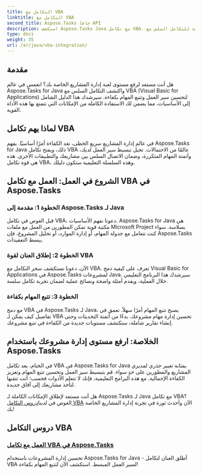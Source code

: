 ```yaml
---
title: التكامل مع VBA
linktitle: التكامل مع VBA
second_title: Aspose.Tasks جافا API
description: استكشف Aspose.Tasks Java مع تكامل VBA. تبسيط سير عمل المشروع وتحسين تتبع المهام. استكشف البرامج التعليمية الشاملة للتكامل السلس مع VBA!
type: docs
weight: 35
url: /ar/java/vba-integration/
---
```


## مقدمة

هل أنت مستعد لرفع مستوى لعبة إدارة المشاريع الخاصة بك؟ انغمس في عالم Aspose.Tasks for Java واكتشف التكامل السلس مع VBA (Visual Basic for Applications) لتحسين سير العمل وتتبع المهام بكفاءة. سيرشدك هذا الدليل الشامل إلى الأساسيات، مما يضمن لك الاستفادة الكاملة من الإمكانات التي تتمتع بها هذه الأداة القوية.

## لماذا يهم تكامل VBA

في عالم إدارة المشاريع سريع الخطى، تعد الكفاءة أمرًا أساسيًا. يفهم Aspose.Tasks for Java ذلك، ويفتح تكامل VBA عالمًا من الاحتمالات. تخيل تبسيط سير العمل لديك، وأتمتة المهام المتكررة، وضمان الاتصال السلس بين مشاريعك والتطبيقات الأخرى. هذه هي قوة تكامل VBA، وهذه السلسلة التعليمية ستكون دليلك.

## الشروع في العمل: العمل مع تكامل VBA في Aspose.Tasks

### الخطوة 1: مقدمة إلى Aspose.Tasks لـ Java

قبل الغوص في تكامل VBA، دعونا نفهم الأساسيات. Aspose.Tasks for Java هي مكتبة قوية تمكن المطورين من العمل مع ملفات Microsoft Project بسلاسة. سواء كنت تتعامل مع جدولة المهام، أو إدارة الموارد، أو تحليل المشروع، فإن Aspose.Tasks يبسط التعقيدات.

### الخطوة 2: إطلاق العنان لقوة VBA

الآن، دعونا نستكشف سحر التكامل مع VBA. تعرف على كيفية دمج Visual Basic for Applications في Aspose.Tasks لمشروعات Java. سيرشدك هذا البرنامج التعليمي خلال العملية، ويقدم أمثلة واضحة ونصائح عملية لضمان تجربة تكامل سلسة.

### الخطوة 3: تتبع المهام بكفاءة

مع دمج VBA في Aspose.Tasks لـ Java، يصبح تتبع المهام أمرًا سهلاً. تعمق في تفاصيل كيف يمكن لـ VBA تحسين إدارة مهام مشروعك. بدءًا من أتمتة التحديثات وحتى إنشاء تقارير شاملة، ستكتشف مستويات جديدة من الكفاءة في تتبع مشروعك.

## الخلاصة: ارفع مستوى إدارة مشروعك باستخدام Aspose.Tasks

في الختام، يعد تكامل VBA في Aspose.Tasks for Java بمثابة تغيير جذري لمديري المشاريع والمطورين على حدٍ سواء. قم بتبسيط سير العمل وتحسين تتبع المهام وتعزيز الكفاءة الإجمالية. مع هذه البرامج التعليمية، فإنك لا تتعلم الأدوات فحسب؛ أنت تتقنها لتأخذ مشاريعك إلى آفاق جديدة.

 هل أنت مستعد لإطلاق الإمكانات الكاملة لـ Aspose.Tasks لـ Java مع تكامل VBA؟ الغوص في لدينا[دروس التكامل VBA](./work-with-vba/) الآن وأحدث ثورة في تجربة إدارة المشاريع الخاصة بك!
## دروس التكامل VBA
### [العمل مع تكامل VBA في Aspose.Tasks](./work-with-vba/)
تحسين إدارة المشروعات باستخدام Aspose.Tasks for Java - أطلق العنان لتكامل VBA لسير العمل المبسط. استكشف الآن لتتبع المهام بكفاءة!
